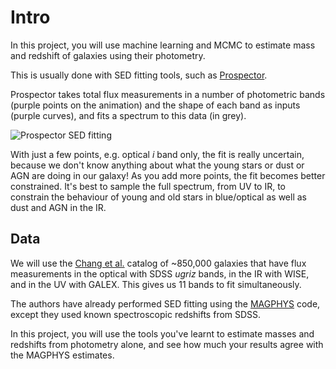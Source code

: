 # Intro

In this project, you will use machine learning and MCMC to estimate mass and redshift of galaxies using their photometry. 

This is usually done with SED fitting tools, such as [Prospector](https://github.com/bd-j/prospector). 

Prospector takes total flux measurements in a number of photometric bands (purple points on the animation) and the shape of each band as inputs (purple curves), and fits a spectrum to this data (in grey).

![Prospector SED fitting](https://github.com/bd-j/prospector/raw/main/doc/images/animation.gif)

With just a few points, e.g. optical *i* band only, the fit is really uncertain, because we don't know anything about what the young stars or dust or AGN are doing in our galaxy! As you add more points, the fit becomes better constrained. It's best to sample the full spectrum, from UV to IR, to constrain the behaviour of young and old stars in blue/optical as well as dust and AGN in the IR.

## Data

We will use the [Chang et al.](https://irfu.cea.fr/Pisp/yu-yen.chang/sw.html) catalog of ~850,000 galaxies that have flux measurements in the optical with SDSS *ugriz* bands, in the IR with WISE, and in the UV with GALEX. This gives us 11 bands to fit simultaneously.

The authors have already performed SED fitting using the [MAGPHYS](https://www.iap.fr/magphys/) code, except they used known spectroscopic redshifts from SDSS.

In this project, you will use the tools you've learnt to estimate masses and redshifts from photometry alone, and see how much your results agree with the MAGPHYS estimates.